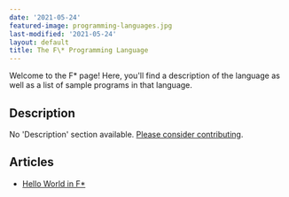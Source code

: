 ```yaml
---
date: '2021-05-24'
featured-image: programming-languages.jpg
last-modified: '2021-05-24'
layout: default
title: The F\* Programming Language
---
```


Welcome to the F\* page! Here, you'll find a description of the language as well as a list of sample programs in that language.

## Description

No 'Description' section available. [Please consider contributing](https://github.com/TheRenegadeCoder/sample-programs-website).

## Articles

- [Hello World in F\*](https://sampleprograms.io/projects/hello-world/f-star)